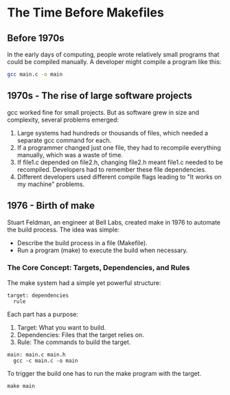 # The Time Before Makefiles
## Before 1970s
In the early days of computing, people wrote relatively small programs that could be compiled manually. A developer might compile a program like this:
```sh
gcc main.c -o main
```

## 1970s - The rise of large software projects

gcc worked fine for small projects. But as software grew in size and complexity, several problems emerged:
1. Large systems had hundreds or thousands of files, which needed a separate gcc command for each.
2. If a programmer changed just one file, they had to recompile everything manually, which was a waste of time.
3. If file1.c depended on file2.h, changing file2.h meant file1.c needed to be recompiled. Developers had to remember these file dependencies.
4. Different developers used different compile flags leading to "It works on my machine" problems.

## 1976 - Birth of make

Stuart Feldman, an engineer at Bell Labs, created make in 1976 to automate the build process.
The idea was simple:
- Describe the build process in a file (Makefile).
- Run a program (make) to execute the build when necessary.

### The Core Concept: Targets, Dependencies, and Rules

The make system had a simple yet powerful structure:
```
target: dependencies
  rule
```
Each part has a purpose:
1. Target: What you want to build.
2. Dependencies: Files that the target relies on.
3. Rule: The commands to build the target.

```
main: main.c main.h
  gcc -c main.c -o main
```
To trigger the build one has to run the make program with the target.
```
make main
```
